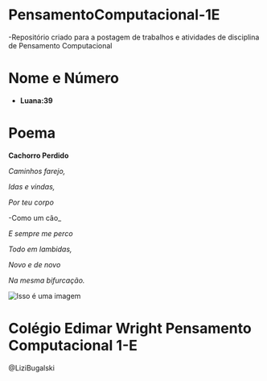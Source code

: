 # PensamentoComputacional-1E

-Repositório criado para a postagem de trabalhos e atividades de disciplina de Pensamento Computacional
#
# Nome e Número
- **Luana:39** 

# Poema
   **Cachorro Perdido**

_Caminhos farejo,_

_Idas e vindas,_

_Por teu corpo_

-Como um cão_

_E sempre me perco_

_Todo em lambidas,_

_Novo e de novo_

_Na mesma bifurcação._

![Isso é uma imagem](https://blog.petiko.com.br/wp-content/uploads/2018/03/4-pinscherbrasil.jpg)

# Colégio Edimar Wright Pensamento Computacional 1-E

@LiziBugalski
